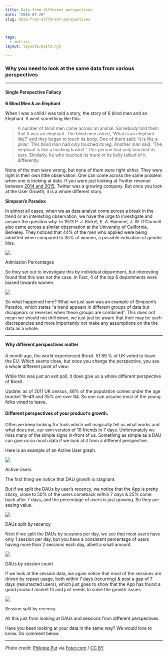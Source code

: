 ```yaml
---
title: Data from different perspectives
date: "2016-07-20"
slug: data-from-different-perspectives



tags: 
  - metrics 
layout: layouts/posts.njk

---
```


### Why you need to look at the same data from various perspectives

* * *

#### Single Perspective Fallacy

**6 Blind Men & an Elephant**

When I was a child I was told a story, the story of 6 blind men and an Elephant. It went something like this:

> A number of blind men came across an animal. Somebody told them that it was an elephant. The blind men asked, ‘What is an elephant like?’ and they began to touch its body. One of them said: ‘It is like a pillar.’ This blind man had only touched its leg. Another man said, ‘The elephant is like a husking basket.’ This person had only touched its ears. Similarly, he who touched its trunk or its belly talked of it differently.

None of the men were wrong, but none of them were right either. They were right in their own little observation. One can come across the same problem when one is looking at data. If you were just looking at Twitter revenue between [2014 and 2015](https://www.wolframalpha.com/input/?i=twitter+revenue), Twitter was a growing company. But once you look at the User Growth, it is a whole different story.

**Simpson’s Paradox**

In almost all cases, when we as data analyst come across a break in the trend or an interesting observation, we have the urge to investigate and answer the question why. In 1973 P. J. Bickel, E. A. Hammel, J. W. O’Connell also came across a similar observation at the University of California, Berkeley. They noticed that 44% of the men who applied were being admitted when compared to 35% of women, a possible indication of gender bias.

![](/assets/3c3f0-19qmu_zvyuqp4kajmetxtca.png)

Admission Percentages

So they set out to investigate this by individual department, but interesting found that this was not the case. In Fact, 4 of the top 6 departments were biased towards women.

![](/assets/12309-1gfmkuqu1x2a15va1zu52lw.png)

So what happened here? What we just saw was an example of Simpson’s Paradox, which states “a trend appears in different groups of data but disappears or reverses when these groups are combined”. This does not mean we should not drill down, we just just be aware that their may be such discrepancies and more importantly not make any assumptions on the the data as a whole.

* * *

#### Why different perspectives matter

A month ago, the world experienced Brexit. 51.89 % of UK voted to leave the EU. Which seems close, but once you change the perspective, you see a whole different point of view:

While this was just an exit poll, it does give us a whole different perspective of Brexit.

Update: as of 2011 UK census, 48% of the population comes under the age bracket 15–49 and 35% are over 64. So one can assume most of the young folks voted to leave.

#### Different perspectives of your product’s growth.

Often we keep looking for tools which will magically tell us what works and what does not, our own version of 10 friends in 7 days. Unfortunately we miss many of the simple signs in-front of us. Something as simple as a DAU can give us so much data if we look at it from a different perspective.

Here is an example of an Active User graph.

![](/assets/6bbf4-10bkijedfqueyfb088nbwrq.png)

Active Users

The first thing we notice that DAU growth is stagnant.

But if we split the DAUs by user’s recency, we notice that the App is pretty sticky, close to 50% of the users comeback within 7 days & 25% come back after 7 days, and the percentage of users is just growing. So they are seeing value.

![](/assets/cc630-1c7el15wzai0dp7juqggrfa.png)

DAUs split by recency

Next if we split the DAUs by sessions per day, we see that most users have only 1 session per day, but you have a consistent percentage of users having more than 2 sessions each day, albeit a small amount.

![](/assets/276d9-1pcbbidyex9sneqxj4yghjq.png)

DAUs by session count

If we look at the session data, we again notice that most of the sessions are driven by repeat usage, both within 7 days (recurring) & post a gap of 7 days (resurrected users), which just goes to show that the App has found a good product market fit and just needs to solve the growth issues.

![](/assets/7af41-1u1g6t0r5e0pnpaqy0vqsig.png)

Session split by recency

All this just from looking at DAUs and sessions from different perspectives.

Have you been looking at your data in the same way? We would love to know. Do comment below.

* * *

Photo credit: [Philippe Put](https://www.flickr.com/photos/34547181@N00/11552703254/) via [Foter.com](http://foter.com/) / [CC BY](http://creativecommons.org/licenses/by/2.0/)
